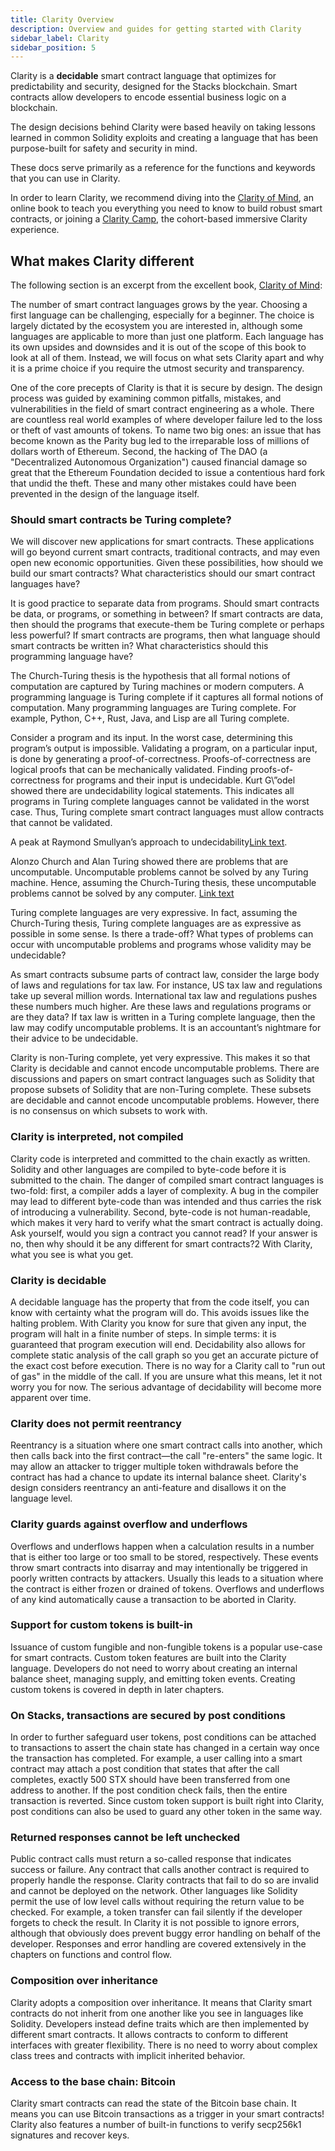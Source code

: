```yaml
---
title: Clarity Overview
description: Overview and guides for getting started with Clarity
sidebar_label: Clarity
sidebar_position: 5
---
```


Clarity is a **decidable** smart contract language that optimizes for predictability and security, designed for the Stacks blockchain. Smart contracts allow developers to encode essential business logic on a blockchain.

The design decisions behind Clarity were based heavily on taking lessons learned in common Solidity exploits and creating a language that has been purpose-built for safety and security in mind.

These docs serve primarily as a reference for the functions and keywords that you can use in Clarity.

In order to learn Clarity, we recommend diving into the [Clarity of Mind](https://book.clarity-lang.org/), an online book to teach you everything you need to know to build robust smart contracts, or joining a [Clarity Camp](https://clarity-lang.org/universe#camp), the cohort-based immersive Clarity experience.

## What makes Clarity different

The following section is an excerpt from the excellent book, [Clarity of Mind](https://book.clarity-lang.org/ch00-00-introduction.html):

The number of smart contract languages grows by the year. Choosing a first language can be challenging, especially for a beginner. The choice is largely dictated by the ecosystem you are interested in, although some languages are applicable to more than just one platform. Each language has its own upsides and downsides and it is out of the scope of this book to look at all of them. Instead, we will focus on what sets Clarity apart and why it is a prime choice if you require the utmost security and transparency.

One of the core precepts of Clarity is that it is secure by design. The design process was guided by examining common pitfalls, mistakes, and vulnerabilities in the field of smart contract engineering as a whole. There are countless real world examples of where developer failure led to the loss or theft of vast amounts of tokens. To name two big ones: an issue that has become known as the Parity bug led to the irreparable loss of millions of dollars worth of Ethereum. Second, the hacking of The DAO (a "Decentralized Autonomous Organization") caused financial damage so great that the Ethereum Foundation decided to issue a contentious hard fork that undid the theft. These and many other mistakes could have been prevented in the design of the language itself.

### Should smart contracts be Turing complete?

We will discover new applications for smart contracts. These applications will go beyond current smart contracts, traditional contracts, and may even open new economic opportunities. Given these possibilities, how should we build our smart contracts? What characteristics should our smart contract languages have?

It is good practice to separate data from programs.  Should smart contracts be data, or programs, or something in between? If smart contracts are data, then should the programs that execute-them be Turing complete or perhaps less powerful? If smart contracts are programs, then what language should smart contracts be written in? What characteristics should this programming language have?

The Church-Turing thesis is the hypothesis that all formal notions of computation are captured by Turing machines or modern computers. A programming language is Turing complete if it captures all formal notions of computation.  Many programming languages are Turing complete. For example, Python, C++, Rust, Java, and Lisp are all Turing complete. 

Consider a program and its input. In the worst case, determining this program’s output is impossible. Validating a program, on a particular input, is done by generating a proof-of-correctness. Proofs-of-correctness are logical proofs that can be mechanically validated. Finding proofs-of-correctness for programs and their input is undecidable. Kurt G\”odel showed there are undecidability logical statements. This indicates all programs in Turing complete languages cannot be validated in the worst case.  Thus, Turing complete smart contract languages must allow contracts that cannot be validated.

A peak at Raymond Smullyan’s approach to undecidability[Link text](/raymond_smullyan_on_undecidability.md).

Alonzo Church and Alan Turing showed there are problems that are uncomputable. Uncomputable problems cannot be solved by any Turing machine. Hence, assuming the Church-Turing thesis, these uncomputable problems cannot be solved by any computer.
[Link text](/uncomputable_problems.md)

Turing complete languages are very expressive. In fact, assuming the Church-Turing thesis,
Turing complete languages are as expressive as possible in some sense. Is there a trade-off? What types of problems can occur with uncomputable problems and programs whose validity may be undecidable?

As smart contracts subsume parts of contract law, consider the large body of laws and regulations for tax law. For instance, US tax law and regulations take up several million words.  International tax law and regulations pushes these numbers much higher.  Are these laws and regulations programs or are they data?  If tax law is written in a Turing complete language, then the law may codify uncomputable problems.  It is an accountant’s nightmare for their advice to be undecidable.

Clarity is non-Turing complete, yet very expressive. This makes it so that Clarity is decidable and cannot encode uncomputable problems. There are discussions and papers on smart contract languages such as Solidity that propose subsets of Solidity that are non-Turing complete. These subsets are decidable and cannot encode uncomputable problems.  However, there is no consensus on which subsets to work with.

### Clarity is interpreted, not compiled

Clarity code is interpreted and committed to the chain exactly as written. Solidity and other languages are compiled to byte-code before it is submitted to the chain. The danger of compiled smart contract languages is two-fold: first, a compiler adds a layer of complexity. A bug in the compiler may lead to different byte-code than was intended and thus carries the risk of introducing a vulnerability. Second, byte-code is not human-readable, which makes it very hard to verify what the smart contract is actually doing. Ask yourself, would you sign a contract you cannot read? If your answer is no, then why should it be any different for smart contracts?2 With Clarity, what you see is what you get.

### Clarity is decidable

A decidable language has the property that from the code itself, you can know with certainty what the program will do. This avoids issues like the halting problem. With Clarity you know for sure that given any input, the program will halt in a finite number of steps. In simple terms: it is guaranteed that program execution will end. Decidability also allows for complete static analysis of the call graph so you get an accurate picture of the exact cost before execution. There is no way for a Clarity call to "run out of gas" in the middle of the call. If you are unsure what this means, let it not worry you for now. The serious advantage of decidability will become more apparent over time.

### Clarity does not permit reentrancy

Reentrancy is a situation where one smart contract calls into another, which then calls back into the first contract—the call "re-enters" the same logic. It may allow an attacker to trigger multiple token withdrawals before the contract has had a chance to update its internal balance sheet. Clarity's design considers reentrancy an anti-feature and disallows it on the language level.

### Clarity guards against overflow and underflows

Overflows and underflows happen when a calculation results in a number that is either too large or too small to be stored, respectively. These events throw smart contracts into disarray and may intentionally be triggered in poorly written contracts by attackers. Usually this leads to a situation where the contract is either frozen or drained of tokens. Overflows and underflows of any kind automatically cause a transaction to be aborted in Clarity.

### Support for custom tokens is built-in

Issuance of custom fungible and non-fungible tokens is a popular use-case for smart contracts. Custom token features are built into the Clarity language. Developers do not need to worry about creating an internal balance sheet, managing supply, and emitting token events. Creating custom tokens is covered in depth in later chapters.

### On Stacks, transactions are secured by post conditions

In order to further safeguard user tokens, post conditions can be attached to transactions to assert the chain state has changed in a certain way once the transaction has completed. For example, a user calling into a smart contract may attach a post condition that states that after the call completes, exactly 500 STX should have been transferred from one address to another. If the post condition check fails, then the entire transaction is reverted. Since custom token support is built right into Clarity, post conditions can also be used to guard any other token in the same way.

### Returned responses cannot be left unchecked

Public contract calls must return a so-called response that indicates success or failure. Any contract that calls another contract is required to properly handle the response. Clarity contracts that fail to do so are invalid and cannot be deployed on the network. Other languages like Solidity permit the use of low level calls without requiring the return value to be checked. For example, a token transfer can fail silently if the developer forgets to check the result. In Clarity it is not possible to ignore errors, although that obviously does prevent buggy error handling on behalf of the developer. Responses and error handling are covered extensively in the chapters on functions and control flow.

### Composition over inheritance

Clarity adopts a composition over inheritance. It means that Clarity smart contracts do not inherit from one another like you see in languages like Solidity. Developers instead define traits which are then implemented by different smart contracts. It allows contracts to conform to different interfaces with greater flexibility. There is no need to worry about complex class trees and contracts with implicit inherited behavior.

### Access to the base chain: Bitcoin

Clarity smart contracts can read the state of the Bitcoin base chain. It means you can use Bitcoin transactions as a trigger in your smart contracts! Clarity also features a number of built-in functions to verify secp256k1 signatures and recover keys.
